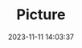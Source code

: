 ---
weight: 1
images:
- /images/edited/35.jpeg
title: Picture
date: 2023-11-11 14:03:37
tags:
- luminar
- work
---